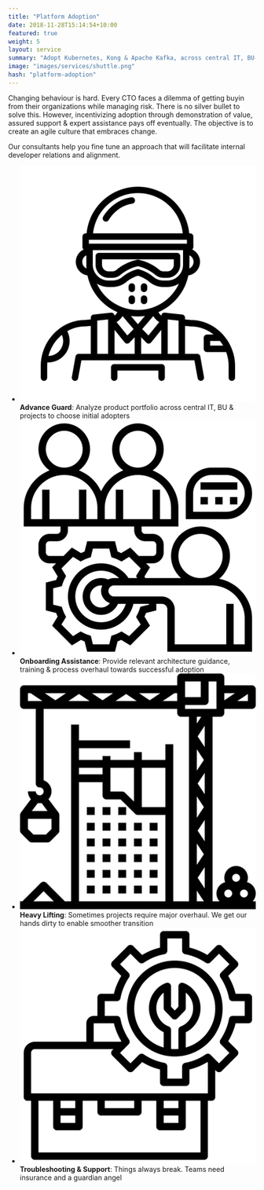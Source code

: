 ```yaml
---
title: "Platform Adoption"
date: 2018-11-28T15:14:54+10:00
featured: true
weight: 5
layout: service
summary: "Adopt Kubernetes, Kong & Apache Kafka, across central IT, BU-wide and project deployments."
image: "images/services/shuttle.png"
hash: "platform-adoption"
---
```


Changing behaviour is hard. Every CTO faces a dilemma of getting buyin from their organizations while managing risk. There is no silver bullet to solve this. However,  incentivizing adoption through demonstration of value, assured support & expert assistance pays off eventually. The objective is to create an agile culture that embraces change. 

Our consultants help you fine tune an approach that will facilitate internal developer relations and alignment.

- <span class="icon-serv"><img src="../images/icons/swat.svg" /></span>**Advance Guard**: Analyze product portfolio across central IT, BU & projects to choose initial adopters
- <span class="icon-serv"><img src="../images/icons/onboarding.svg" /></span>**Onboarding Assistance**: Provide relevant architecture guidance, training & process overhaul towards successful adoption
- <span class="icon-serv"><img src="../images/icons/lifting.svg" /></span>**Heavy Lifting**: Sometimes projects require major overhaul. We get our hands dirty to enable smoother transition
- <span class="icon-serv"><img src="../images/icons/troubleshooting.svg" /></span>**Troubleshooting & Support**: Things always break. Teams need insurance and a guardian angel

